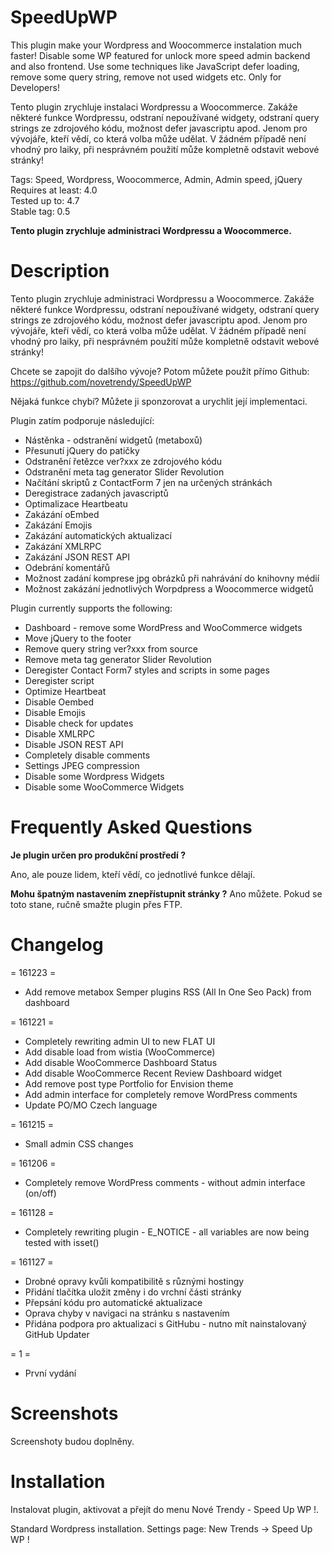 # SpeedUpWP
This plugin make your Wordpress and Woocommerce instalation much faster! Disable some WP featured for unlock more speed admin backend and also frontend. Use some techniques like JavaScript defer loading, remove some query string, remove not used widgets etc. Only for Developers!

Tento plugin zrychluje instalaci Wordpressu a Woocommerce. Zakáže některé funkce Wordpressu, odstraní nepoužívané widgety, odstraní query strings ze zdrojového kódu, možnost defer javascriptu apod. Jenom pro vývojáře, kteří vědí, co která volba může udělat. V žádném případě není vhodný pro laiky, při nesprávném použití může kompletně odstavit webové stránky! 


Tags: Speed, Wordpress, Woocommerce, Admin, Admin speed, jQuery<br />
Requires at least: 4.0<br />
Tested up to: 4.7<br />
Stable tag: 0.5<br />

**Tento plugin zrychluje administraci Wordpressu a Woocommerce.**

# Description

Tento plugin zrychluje administraci Wordpressu a Woocommerce. Zakáže některé funkce Wordpressu, odstraní nepoužívané widgety, odstraní query strings ze zdrojového kódu, možnost defer javascriptu apod.
Jenom pro vývojáře, kteří vědí, co která volba může udělat. V žádném případě není vhodný pro laiky, při nesprávném použití může kompletně odstavit webové stránky!

Chcete se zapojit do dalšího vývoje?
Potom můžete použít přímo Github: https://github.com/novetrendy/SpeedUpWP

Nějaká funkce chybí?
Můžete ji sponzorovat a urychlit její implementaci.

Plugin zatím podporuje následující:

* Nástěnka - odstranění widgetů (metaboxů)
* Přesunutí jQuery do patičky
* Odstranění řetězce ver?xxx ze zdrojového kódu
* Odstranění meta tag generator Slider Revolution
* Načítání skriptů z ContactForm 7 jen na určených stránkách
* Deregistrace zadaných javascriptů
* Optimalizace Heartbeatu
* Zakázání oEmbed
* Zakázání Emojis
* Zakázání automatických aktualizací
* Zakázání XMLRPC
* Zakázání JSON REST API
* Odebrání komentářů
* Možnost zadání komprese jpg obrázků při nahrávání do knihovny médií
* Možnost zakázání jednotlivých Worpdpress a Woocommerce widgetů

Plugin currently supports the following:

* Dashboard - remove some WordPress and WooCommerce widgets
* Move jQuery to the footer
* Remove query string ver?xxx from source 
* Remove meta tag generator Slider Revolution 
* Deregister Contact Form7 styles and scripts in some pages
* Deregister script
* Optimize Heartbeat 
* Disable Oembed
* Disable Emojis
* Disable check for updates
* Disable XMLRPC
* Disable JSON REST API
* Completely disable comments
* Settings JPEG compression
* Disable some Wordpress Widgets
* Disable some WooCommerce Widgets


# Frequently Asked Questions

**Je plugin určen pro produkční prostředí ?**

Ano, ale pouze lidem, kteří vědí, co jednotlivé funkce dělají.

**Mohu špatným nastavením znepřístupnit stránky ?**
Ano můžete. Pokud se toto stane, ručně smažte plugin přes FTP.

# Changelog
= 161223 =
* Add remove metabox Semper plugins RSS (All In One Seo Pack) from dashboard

= 161221 =
* Completely rewriting admin UI to new FLAT UI
* Add disable load from wistia (WooCommerce)
* Add disable WooCommerce Dashboard Status
* Add disable WooCommerce Recent Review Dashboard widget
* Add remove post type Portfolio for Envision theme
* Add admin interface for completely remove WordPress comments
* Update PO/MO Czech language

= 161215 =
* Small admin CSS changes

= 161206 =
* Completely remove WordPress comments - without admin interface (on/off) 

= 161128 =
* Completely rewriting plugin - E_NOTICE - all variables are now being tested with isset()

= 161127 =
* Drobné opravy kvůli kompatibilitě s různými hostingy
* Přidání tlačítka uložit změny i do vrchní části stránky
* Přepsání kódu pro automatické aktualizace
* Oprava chyby v navigaci na stránku s nastavením
* Přidána podpora pro aktualizaci s GitHubu - nutno mít nainstalovaný GitHub Updater

= 1 =
* První vydání


# Screenshots

Screenshoty budou doplněny.

# Installation

Instalovat plugin, aktivovat a přejít do menu Nové Trendy - Speed Up WP !.

Standard Wordpress installation. Settings page: New Trends -> Speed Up WP !
